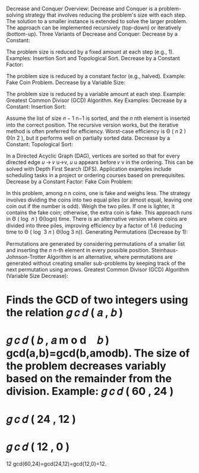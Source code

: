 Decrease and Conquer Overview:
Decrease and Conquer is a problem-solving strategy that involves reducing the problem's size with each step. The solution to a smaller instance is extended to solve the larger problem.
The approach can be implemented recursively (top-down) or iteratively (bottom-up).
Three Variants of Decrease and Conquer:
Decrease by a Constant:

The problem size is reduced by a fixed amount at each step (e.g., 1).
Examples: Insertion Sort and Topological Sort.
Decrease by a Constant Factor:

The problem size is reduced by a constant factor (e.g., halved).
Example: Fake Coin Problem.
Decrease by a Variable Size:

The problem size is reduced by a variable amount at each step.
Example: Greatest Common Divisor (GCD) Algorithm.
Key Examples:
Decrease by a Constant: Insertion Sort:

Assume the list of size 
𝑛
−
1
n−1 is sorted, and the 
𝑛
nth element is inserted into the correct position.
The recursive version works, but the iterative method is often preferred for efficiency.
Worst-case efficiency is 
Θ
(
𝑛
2
)
Θ(n 
2
 ), but it performs well on partially sorted data.
Decrease by a Constant: Topological Sort:

In a Directed Acyclic Graph (DAG), vertices are sorted so that for every directed edge 
𝑢
→
𝑣
u→v, 
𝑢
u appears before 
𝑣
v in the ordering.
This can be solved with Depth First Search (DFS).
Application examples include scheduling tasks in a project or ordering courses based on prerequisites.
Decrease by a Constant Factor: Fake Coin Problem:

In this problem, among 
𝑛
n coins, one is fake and weighs less.
The strategy involves dividing the coins into two equal piles (or almost equal, leaving one coin out if the number is odd).
Weigh the two piles. If one is lighter, it contains the fake coin; otherwise, the extra coin is fake.
This approach runs in 
Θ
(
log
⁡
𝑛
)
Θ(logn) time.
There is an alternative version where coins are divided into three piles, improving efficiency by a factor of 1.6 (reducing time to 
Θ
(
log
⁡
3
𝑛
)
Θ(log 
3
​
 n)).
Generating Permutations (Decrease by 1):

Permutations are generated by considering permutations of a smaller list and inserting the 
𝑛
n-th element in every possible position.
Steinhaus-Johnson-Trotter Algorithm is an alternative, where permutations are generated without creating smaller sub-problems by keeping track of the next permutation using arrows.
Greatest Common Divisor (GCD) Algorithm (Variable Size Decrease):

Finds the GCD of two integers using the relation 
𝑔
𝑐
𝑑
(
𝑎
,
𝑏
)
=
𝑔
𝑐
𝑑
(
𝑏
,
𝑎
m
o
d
 
 
𝑏
)
gcd(a,b)=gcd(b,amodb).
The size of the problem decreases variably based on the remainder from the division.
Example: 
𝑔
𝑐
𝑑
(
60
,
24
)
=
𝑔
𝑐
𝑑
(
24
,
12
)
=
𝑔
𝑐
𝑑
(
12
,
0
)
=
12
gcd(60,24)=gcd(24,12)=gcd(12,0)=12.
